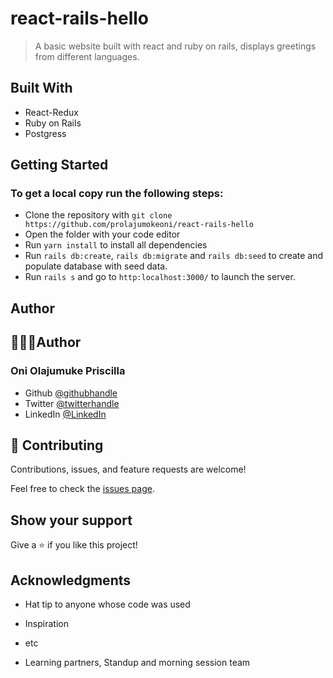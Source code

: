 # react-rails-hello

> A basic website built with react and ruby on rails, displays greetings from different languages.

## Built With

- React-Redux
- Ruby on Rails
- Postgress

## Getting Started

### To get a local copy run the following steps:

- Clone the repository with `git clone https://github.com/prolajumokeoni/react-rails-hello`
- Open the folder with your code editor
- Run `yarn install` to install all dependencies
- Run `rails db:create`, `rails db:migrate` and `rails db:seed` to create and populate database with seed data.
- Run `rails s` and go to `http:localhost:3000/` to launch the server.

## Author

## 👩🏿‍🏫Author
### **Oni Olajumuke Priscilla**

- Github [@githubhandle](https://github.com/prolajumokeoni)
- Twitter [@twitterhandle](https://twitter.com/prolajumokeoni)
- LinkedIn [@LinkedIn](https://www.linkedin.com/in/olajumoke-priscilla-oni-44a48b162/)

## 🤝 Contributing

Contributions, issues, and feature requests are welcome!

Feel free to check the [issues page](https://github.com/prolajumokeoni/react-rails-hello/issues).

## Show your support

Give a ⭐️ if you like this project!

## Acknowledgments
- Hat tip to anyone whose code was used
- Inspiration
- etc

- Learning partners, Standup and morning session team
